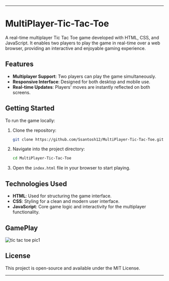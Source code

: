 
---

# MultiPlayer-Tic-Tac-Toe

A real-time multiplayer Tic Tac Toe game developed with HTML, CSS, and JavaScript. It enables two players to play the game in real-time over a web browser, providing an interactive and enjoyable gaming experience.

## Features

- **Multiplayer Support**: Two players can play the game simultaneously.
- **Responsive Interface**: Designed for both desktop and mobile use.
- **Real-time Updates**: Players' moves are instantly reflected on both screens.

## Getting Started

To run the game locally:

1. Clone the repository:
    ```bash
    git clone https://github.com/Ssantosh12/MultiPlayer-Tic-Tac-Toe.git
    ```
2. Navigate into the project directory:
    ```bash
    cd MultiPlayer-Tic-Tac-Toe
    ```
3. Open the `index.html` file in your browser to start playing.

## Technologies Used

- **HTML**: Used for structuring the game interface.
- **CSS**: Styling for a clean and modern user interface.
- **JavaScript**: Core game logic and interactivity for the multiplayer functionality.

## GamePlay
![tic tac toe pic1](https://github.com/user-attachments/assets/d5869e23-7fe8-41af-b8f3-4dd9aac58766)


## License

This project is open-source and available under the MIT License.

---

